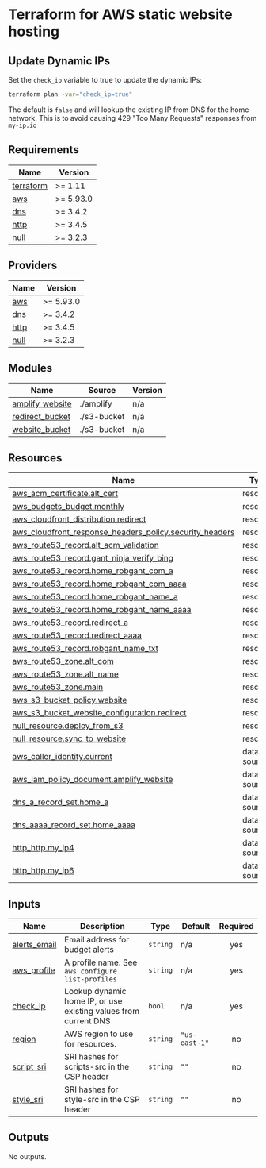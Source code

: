 <!-- BEGIN_TF_DOCS -->
# Terraform for AWS static website hosting

## Update Dynamic IPs

Set the `check_ip` variable to true to update the dynamic IPs:

```sh
terraform plan -var="check_ip=true"
```

The default is `false` and will lookup the existing IP from DNS for the home network.
This is to avoid causing 429 "Too Many Requests" responses from `my-ip.io`

## Requirements

| Name | Version |
|------|---------|
| <a name="requirement_terraform"></a> [terraform](#requirement\_terraform) | >= 1.11 |
| <a name="requirement_aws"></a> [aws](#requirement\_aws) | >= 5.93.0 |
| <a name="requirement_dns"></a> [dns](#requirement\_dns) | >= 3.4.2 |
| <a name="requirement_http"></a> [http](#requirement\_http) | >= 3.4.5 |
| <a name="requirement_null"></a> [null](#requirement\_null) | >= 3.2.3 |

## Providers

| Name | Version |
|------|---------|
| <a name="provider_aws"></a> [aws](#provider\_aws) | >= 5.93.0 |
| <a name="provider_dns"></a> [dns](#provider\_dns) | >= 3.4.2 |
| <a name="provider_http"></a> [http](#provider\_http) | >= 3.4.5 |
| <a name="provider_null"></a> [null](#provider\_null) | >= 3.2.3 |

## Modules

| Name | Source | Version |
|------|--------|---------|
| <a name="module_amplify_website"></a> [amplify\_website](#module\_amplify\_website) | ./amplify | n/a |
| <a name="module_redirect_bucket"></a> [redirect\_bucket](#module\_redirect\_bucket) | ./s3-bucket | n/a |
| <a name="module_website_bucket"></a> [website\_bucket](#module\_website\_bucket) | ./s3-bucket | n/a |

## Resources

| Name | Type |
|------|------|
| [aws_acm_certificate.alt_cert](https://registry.terraform.io/providers/hashicorp/aws/latest/docs/resources/acm_certificate) | resource |
| [aws_budgets_budget.monthly](https://registry.terraform.io/providers/hashicorp/aws/latest/docs/resources/budgets_budget) | resource |
| [aws_cloudfront_distribution.redirect](https://registry.terraform.io/providers/hashicorp/aws/latest/docs/resources/cloudfront_distribution) | resource |
| [aws_cloudfront_response_headers_policy.security_headers](https://registry.terraform.io/providers/hashicorp/aws/latest/docs/resources/cloudfront_response_headers_policy) | resource |
| [aws_route53_record.alt_acm_validation](https://registry.terraform.io/providers/hashicorp/aws/latest/docs/resources/route53_record) | resource |
| [aws_route53_record.gant_ninja_verify_bing](https://registry.terraform.io/providers/hashicorp/aws/latest/docs/resources/route53_record) | resource |
| [aws_route53_record.home_robgant_com_a](https://registry.terraform.io/providers/hashicorp/aws/latest/docs/resources/route53_record) | resource |
| [aws_route53_record.home_robgant_com_aaaa](https://registry.terraform.io/providers/hashicorp/aws/latest/docs/resources/route53_record) | resource |
| [aws_route53_record.home_robgant_name_a](https://registry.terraform.io/providers/hashicorp/aws/latest/docs/resources/route53_record) | resource |
| [aws_route53_record.home_robgant_name_aaaa](https://registry.terraform.io/providers/hashicorp/aws/latest/docs/resources/route53_record) | resource |
| [aws_route53_record.redirect_a](https://registry.terraform.io/providers/hashicorp/aws/latest/docs/resources/route53_record) | resource |
| [aws_route53_record.redirect_aaaa](https://registry.terraform.io/providers/hashicorp/aws/latest/docs/resources/route53_record) | resource |
| [aws_route53_record.robgant_name_txt](https://registry.terraform.io/providers/hashicorp/aws/latest/docs/resources/route53_record) | resource |
| [aws_route53_zone.alt_com](https://registry.terraform.io/providers/hashicorp/aws/latest/docs/resources/route53_zone) | resource |
| [aws_route53_zone.alt_name](https://registry.terraform.io/providers/hashicorp/aws/latest/docs/resources/route53_zone) | resource |
| [aws_route53_zone.main](https://registry.terraform.io/providers/hashicorp/aws/latest/docs/resources/route53_zone) | resource |
| [aws_s3_bucket_policy.website](https://registry.terraform.io/providers/hashicorp/aws/latest/docs/resources/s3_bucket_policy) | resource |
| [aws_s3_bucket_website_configuration.redirect](https://registry.terraform.io/providers/hashicorp/aws/latest/docs/resources/s3_bucket_website_configuration) | resource |
| [null_resource.deploy_from_s3](https://registry.terraform.io/providers/hashicorp/null/latest/docs/resources/resource) | resource |
| [null_resource.sync_to_website](https://registry.terraform.io/providers/hashicorp/null/latest/docs/resources/resource) | resource |
| [aws_caller_identity.current](https://registry.terraform.io/providers/hashicorp/aws/latest/docs/data-sources/caller_identity) | data source |
| [aws_iam_policy_document.amplify_website](https://registry.terraform.io/providers/hashicorp/aws/latest/docs/data-sources/iam_policy_document) | data source |
| [dns_a_record_set.home_a](https://registry.terraform.io/providers/hashicorp/dns/latest/docs/data-sources/a_record_set) | data source |
| [dns_aaaa_record_set.home_aaaa](https://registry.terraform.io/providers/hashicorp/dns/latest/docs/data-sources/aaaa_record_set) | data source |
| [http_http.my_ip4](https://registry.terraform.io/providers/hashicorp/http/latest/docs/data-sources/http) | data source |
| [http_http.my_ip6](https://registry.terraform.io/providers/hashicorp/http/latest/docs/data-sources/http) | data source |

## Inputs

| Name | Description | Type | Default | Required |
|------|-------------|------|---------|:--------:|
| <a name="input_alerts_email"></a> [alerts\_email](#input\_alerts\_email) | Email address for budget alerts | `string` | n/a | yes |
| <a name="input_aws_profile"></a> [aws\_profile](#input\_aws\_profile) | A profile name. See `aws configure list-profiles` | `string` | n/a | yes |
| <a name="input_check_ip"></a> [check\_ip](#input\_check\_ip) | Lookup dynamic home IP, or use existing values from current DNS | `bool` | n/a | yes |
| <a name="input_region"></a> [region](#input\_region) | AWS region to use for resources. | `string` | `"us-east-1"` | no |
| <a name="input_script_sri"></a> [script\_sri](#input\_script\_sri) | SRI hashes for scripts-src in the CSP header | `string` | `""` | no |
| <a name="input_style_sri"></a> [style\_sri](#input\_style\_sri) | SRI hashes for style-src in the CSP header | `string` | `""` | no |

## Outputs

No outputs.
<!-- END_TF_DOCS -->